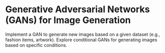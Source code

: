 # Generative Adversarial Networks (GANs) for Image Generation
 Implement a GAN to generate new images based on a given dataset (e.g., fashion items, artwork). Explore conditional GANs for generating images based on specific conditions.
